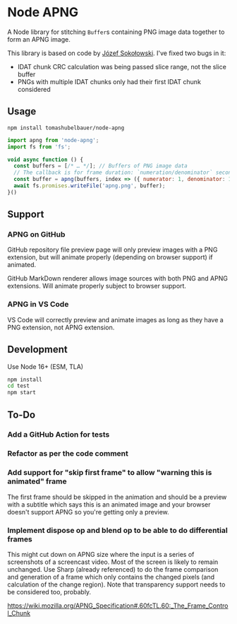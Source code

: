# Node APNG

A Node library for stitching `Buffer`s containing PNG image data together to
form an APNG image.

This library is based on code by [Józef Sokołowski](https://github.com/qzb).
I've fixed two bugs in it:

- IDAT chunk CRC calculation was being passed slice range, not the slice buffer
- PNGs with multiple IDAT chunks only had their first IDAT chunk considered

## Usage

`npm install tomashubelbauer/node-apng`

```js
import apng from 'node-apng';
import fs from 'fs';

void async function () {
  const buffers = [/* … */]; // Buffers of PNG image data
  // The callback is for frame duration: `numeration/denominator` seconds
  const buffer = apng(buffers, index => ({ numerator: 1, denominator: 10 }));
  await fs.promises.writeFile('apng.png', buffer);
}()
```

## Support

### APNG on GitHub

GitHub repository file preview page will only preview images with a PNG
extension, but will animate properly (depending on browser support) if animated.

GitHub MarkDown renderer allows image sources with both PNG and APNG extensions.
Will animate properly subject to browser support.

### APNG in VS Code

VS Code will correctly preview and animate images as long as they have a PNG
extension, not APNG extension.

## Development

Use Node 16+ (ESM, TLA)

```sh
npm install
cd test
npm start
```

## To-Do

### Add a GitHub Action for tests

### Refactor as per the code comment

### Add support for "skip first frame" to allow "warning this is animated" frame

The first frame should be skipped in the animation and should be a preview with
a subtitle which says this is an animated image and your browser doesn't support
APNG so you're getting only a preview.

### Implement dispose op and blend op to be able to do differential frames

This might cut down on APNG size where the input is a series of screenshots of a
screencast video. Most of the screen is likely to remain unchanged. Use Sharp
(already referenced) to do the frame comparison and generation of a frame which
only contains the changed pixels (and calculation of the change region). Note
that transparency support needs to be considered too, probably.

https://wiki.mozilla.org/APNG_Specification#.60fcTL.60:_The_Frame_Control_Chunk
